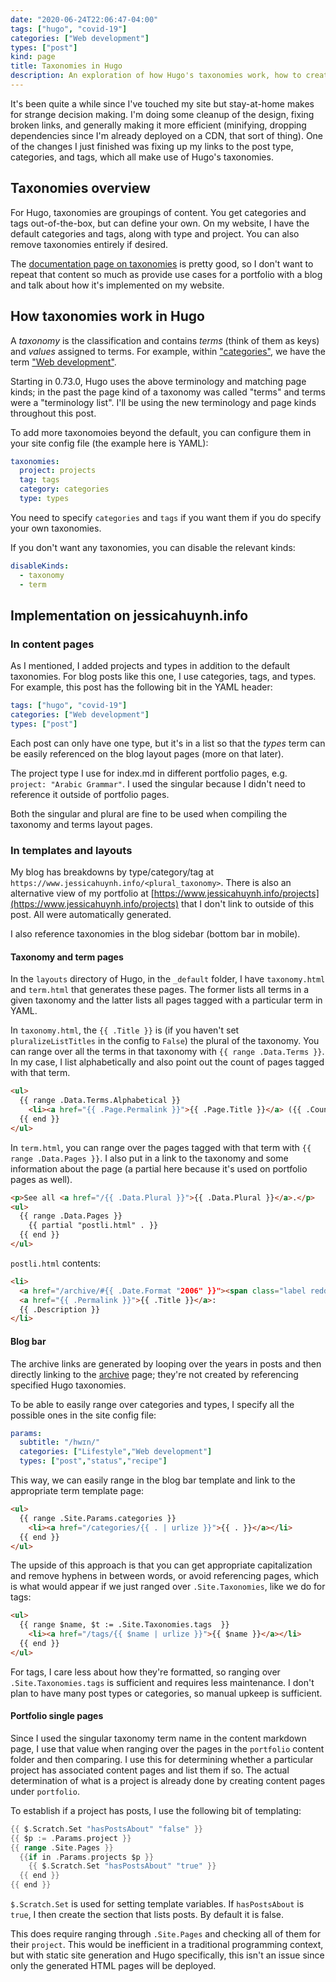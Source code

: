 ```yaml
---
date: "2020-06-24T22:06:47-04:00"
tags: ["hugo", "covid-19"]
categories: ["Web development"]
types: ["post"]
kind: page
title: Taxonomies in Hugo
description: An exploration of how Hugo's taxonomies work, how to create default pages for them, and uses beyond categories and tags
---
```


It's been quite a while since I've touched my site but stay-at-home makes for strange decision making. I'm doing some cleanup of the design, fixing broken links, and generally making it more efficient (minifying, dropping dependencies since I'm already deployed on a CDN, that sort of thing). One of the changes I just finished was fixing up my links to the post type, categories, and tags, which all make use of Hugo's taxonomies.

## Taxonomies overview

For Hugo, taxonomies are groupings of content. You get categories and tags out-of-the-box, but can define your own. On my website, I have the default categories and tags, along with type and project. You can also remove taxonomies entirely if desired.

The [documentation page on taxonomies](https://gohugo.io/content-management/taxonomies/) is pretty good, so I don't want to repeat that content so much as provide use cases for a portfolio with a blog and talk about how it's implemented on my website.

## How taxonomies work in Hugo

A _taxonomy_ is the classification and contains _terms_ (think of them as keys) and _values_ assigned to terms. For example, within ["categories"](/categories), we have the term ["Web development"](/categories/web-development).

Starting in 0.73.0, Hugo uses the above terminology and matching page kinds; in the past the page kind of a taxonomy was called "terms" and terms were a "terminology list". I'll be using the new terminology and page kinds throughout this post.

To add more taxonomoies beyond the default, you can configure them in your site config file (the example here is YAML):

```yaml {linenos=table}
taxonomies:
  project: projects
  tag: tags
  category: categories
  type: types
```

You need to specify `categories` and `tags` if you want them if you do specify your own taxonomies.

If you don't want any taxonomies, you can disable the relevant kinds:

```yaml {linenos=table}
disableKinds:
  - taxonomy
  - term
```

## Implementation on jessicahuynh.info

### In content pages

As I mentioned, I added projects and types in addition to the default taxonomies. For blog posts like this one, I use categories, tags, and types. For example, this post has the following bit in the YAML header:

```yaml {linenos=table}
tags: ["hugo", "covid-19"]
categories: ["Web development"]
types: ["post"]
```

Each post can only have one type, but it's in a list so that the _types_ term can be easily referenced on the blog layout pages (more on that later).

The project type I use for index.md in different portfolio pages, e.g. `project: "Arabic Grammar"`. I used the singular because I didn't need to reference it outside of portfolio pages.

Both the singular and plural are fine to be used when compiling the taxonomy and terms layout pages.

### In templates and layouts

My blog has breakdowns by type/category/tag at `https://www.jessicahuynh.info/<plural_taxonomy>`. There is also an alternative view of my portfolio at [https://www.jessicahuynh.info/projects](https://www.jessicahuynh.info/projects) that I don't link to outside of this post. All were automatically generated.

I also reference taxonomies in the blog sidebar (bottom bar in mobile).

#### Taxonomy and term pages

In the `layouts` directory of Hugo, in the `_default` folder, I have `taxonomy.html` and `term.html` that generates these pages. The former lists all terms in a given taxonomy and the latter lists all pages tagged with a particular term in YAML.

In `taxonomy.html`, the `{{ .Title }}` is (if you haven't set `pluralizeListTitles` in the config to `False`) the plural of the taxonomy. You can range over all the terms in that taxonomy with `{{ range .Data.Terms }}`. In my case, I list alphabetically and also point out the count of pages tagged with that term.

```html {linenos=table}
<ul>
  {{ range .Data.Terms.Alphabetical }}
    <li><a href="{{ .Page.Permalink }}">{{ .Page.Title }}</a> ({{ .Count }})</li>
  {{ end }}
</ul>
```

In `term.html`, you can range over the pages tagged with that term with `{{ range .Data.Pages }}`. I also put in a link to the taxonomy and some information about the page (a partial here because it's used on portfolio pages as well).

```html {linenos=table}
<p>See all <a href="/{{ .Data.Plural }}">{{ .Data.Plural }}</a>.</p>
<ul>
  {{ range .Data.Pages }}
    {{ partial "postli.html" . }}
  {{ end }}
</ul>
```

`postli.html` contents:

```html {linenos=table}
<li>
  <a href="/archive/#{{ .Date.Format "2006" }}"><span class="label reddish"><i class="fa fa-calendar" aria-hidden="true"></i>&nbsp;{{ .Date.Format "Mon, Jan 2, 2006" }}</span></a>                    
  <a href="{{ .Permalink }}">{{ .Title }}</a>: 
  {{ .Description }}
</li>
```

#### Blog bar

The archive links are generated by looping over the years in posts and then directly linking to the [archive](/archive) page; they're not created by referencing specified Hugo taxonomies.

To be able to easily range over categories and types, I specify all the possible ones in the site config file:

```yaml {linenos=table}
params:
  subtitle: "/hwɪn/"
  categories: ["Lifestyle","Web development"]
  types: ["post","status","recipe"]
```

This way, we can easily range in the blog bar template and link to the appropriate term template page:

```html {linenos=table}
<ul>
  {{ range .Site.Params.categories }}		
    <li><a href="/categories/{{ . | urlize }}">{{ . }}</a></li>
  {{ end }}
</ul>
```

The upside of this approach is that you can get appropriate capitalization and remove hyphens in between words, or avoid referencing pages, which is what would appear if we just ranged over `.Site.Taxonomies`, like we do for tags:

```html {linenos=table}
<ul>
  {{ range $name, $t := .Site.Taxonomies.tags  }}
    <li><a href="/tags/{{ $name | urlize }}">{{ $name }}</a></li>
  {{ end }}
</ul>
```

For tags, I care less about how they're formatted, so ranging over `.Site.Taxonomies.tags` is sufficient and requires less maintenance. I don't plan to have many post types or categories, so manual upkeep is sufficient.

#### Portfolio single pages

Since I used the singular taxonomy term name in the content markdown page, I use that value when ranging over the pages in the `portfolio` content folder and then comparing. I use this for determining whether a particular project has associated content pages and list them if so. The actual determination of what is a project is already done by creating content pages under `portfolio`.

To establish if a project has posts, I use the following bit of templating:

```go {linenos=table}
{{ $.Scratch.Set "hasPostsAbout" "false" }}
{{ $p := .Params.project }}
{{ range .Site.Pages }}
  {{if in .Params.projects $p }}
    {{ $.Scratch.Set "hasPostsAbout" "true" }}
  {{ end }}
{{ end }}
```

`$.Scratch.Set` is used for setting template variables. If `hasPostsAbout` is `true`, I then create the section that lists posts. By default it is false.

This does require ranging through `.Site.Pages` and checking all of them for their `project`. This would be inefficient in a traditional programming context, but with static site generation and Hugo specifically, this isn't an issue since only the generated HTML pages will be deployed.
